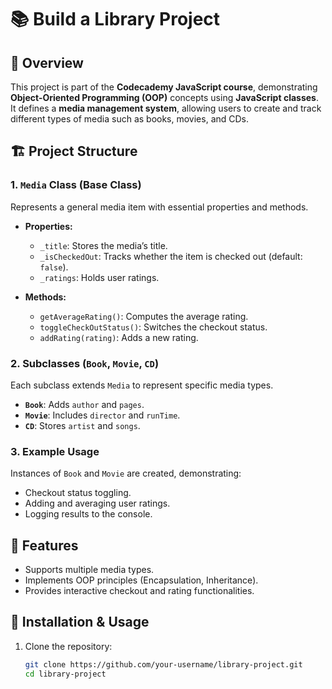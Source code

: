 # 📚 Build a Library Project

## 📝 Overview
This project is part of the **Codecademy JavaScript course**, demonstrating **Object-Oriented Programming (OOP)** concepts using **JavaScript classes**. It defines a **media management system**, allowing users to create and track different types of media such as books, movies, and CDs.

## 🏗️ Project Structure
### **1. `Media` Class (Base Class)**
Represents a general media item with essential properties and methods.

- **Properties:**
  - `_title`: Stores the media’s title.
  - `_isCheckedOut`: Tracks whether the item is checked out (default: `false`).
  - `_ratings`: Holds user ratings.

- **Methods:**
  - `getAverageRating()`: Computes the average rating.
  - `toggleCheckOutStatus()`: Switches the checkout status.
  - `addRating(rating)`: Adds a new rating.

### **2. Subclasses (`Book`, `Movie`, `CD`)**
Each subclass extends `Media` to represent specific media types.
- **`Book`**: Adds `author` and `pages`.
- **`Movie`**: Includes `director` and `runTime`.
- **`CD`**: Stores `artist` and `songs`.

### **3. Example Usage**
Instances of `Book` and `Movie` are created, demonstrating:
- Checkout status toggling.
- Adding and averaging user ratings.
- Logging results to the console.

## 🚀 Features
- Supports multiple media types.
- Implements OOP principles (Encapsulation, Inheritance).
- Provides interactive checkout and rating functionalities.

## 🔧 Installation & Usage
1. Clone the repository:
   ```sh
   git clone https://github.com/your-username/library-project.git
   cd library-project
